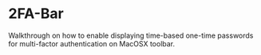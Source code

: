 # 2FA-Bar
Walkthrough on how to enable displaying time-based one-time passwords for multi-factor authentication on MacOSX toolbar. 
